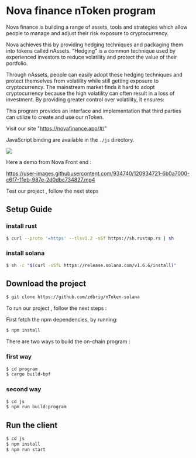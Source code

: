 # Nova finance nToken program


Nova finance is building a range of assets, tools and strategies which allow people to manage and adjust their risk exposure to cryptocurrency.

Nova achieves this by providing hedging techniques and packaging them into tokens called nAssets. “Hedging” is a common technique used by experienced investors to reduce volatility and protect the value of their portfolio.

Through nAssets, people can easily adopt these hedging techniques and protect themselves from volatility while still getting exposure to cryptocurrency. The mainstream market finds it hard to adopt cryptocurrency because the high volatility can often result in a loss of investment. By providing greater control over volatility, it ensures:


This program provides an interface and implementation that third parties can
utilize to create and use our nToken.

Visit our site "https://novafinance.app/#/"



JavaScript binding are available in the `./js` directory.


<img src="https://github.com/NovaFi/nasset-solana-new/raw/main/nova-solanba.png" style="text-align: center;">


Here a demo from Nova Front end : 


https://user-images.githubusercontent.com/934740/120934721-6b0a7000-c6f7-11eb-987e-2d0dbc734827.mp4





Test our project , follow the next steps

## Setup Guide 

### install rust 

```bash
$ curl --proto '=https' --tlsv1.2 -sSf https://sh.rustup.rs | sh
```

### install solana 

```bash
$ sh -c "$(curl -sSfL https://release.solana.com/v1.6.6/install)"
```


## Download the project 

```bash
$ git clone https://github.com/zdbrig/nToken-solana
```


To run our project , follow the next steps :

First fetch the npm dependencies,  by running:

```bash
$ npm install
```

There are two ways to build the on-chain program :

### first way

```bash
$ cd program
$ cargo build-bpf
```
### second way

```bash
$ cd js 
$ npm run build:program
```
 ## Run the client 

```bash
$ cd js
$ npm install
$ npm run start
```



